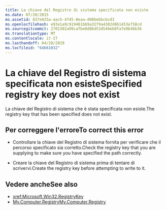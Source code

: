 ```yaml
---
title: La chiave del Registro di sistema specificata non esiste
ms.date: 07/20/2015
ms.assetid: 837e925a-aac5-4745-8eaa-d08bebbcbcd3
ms.openlocfilehash: e93e1a9c919481bb9a3279a4302d861453e758cd
ms.sourcegitcommit: 2701302a99cafbe0d86d53d540eb0fa7e9b46b36
ms.translationtype: MT
ms.contentlocale: it-IT
ms.lasthandoff: 04/28/2019
ms.locfileid: "64661032"
---
```

# <a name="specified-registry-key-does-not-exist"></a><span data-ttu-id="a1fb7-102">La chiave del Registro di sistema specificata non esiste</span><span class="sxs-lookup"><span data-stu-id="a1fb7-102">Specified registry key does not exist</span></span>
<span data-ttu-id="a1fb7-103">La chiave del Registro di sistema che è stata specificata non esiste.</span><span class="sxs-lookup"><span data-stu-id="a1fb7-103">The registry key that has been specified does not exist.</span></span>  
  
## <a name="to-correct-this-error"></a><span data-ttu-id="a1fb7-104">Per correggere l'errore</span><span class="sxs-lookup"><span data-stu-id="a1fb7-104">To correct this error</span></span>  
  
- <span data-ttu-id="a1fb7-105">Controllare la chiave del Registro di sistema fornita per verificare che il percorso specificato sia corretto.</span><span class="sxs-lookup"><span data-stu-id="a1fb7-105">Check the registry key that you are supplying to make sure you have specified the path correctly.</span></span>  
  
- <span data-ttu-id="a1fb7-106">Creare la chiave del Registro di sistema prima di tentare di scrivervi.</span><span class="sxs-lookup"><span data-stu-id="a1fb7-106">Create the registry key before attempting to write to it.</span></span>  
  
## <a name="see-also"></a><span data-ttu-id="a1fb7-107">Vedere anche</span><span class="sxs-lookup"><span data-stu-id="a1fb7-107">See also</span></span>

- <xref:Microsoft.Win32.RegistryKey>
- [<span data-ttu-id="a1fb7-108">My.Computer.Registry</span><span class="sxs-lookup"><span data-stu-id="a1fb7-108">My.Computer.Registry</span></span>](xref:Microsoft.VisualBasic.MyServices.RegistryProxy)
